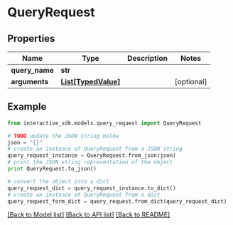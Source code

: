 # QueryRequest


## Properties

Name | Type | Description | Notes
------------ | ------------- | ------------- | -------------
**query_name** | **str** |  | 
**arguments** | [**List[TypedValue]**](TypedValue.md) |  | [optional] 

## Example

```python
from interactive_sdk.models.query_request import QueryRequest

# TODO update the JSON string below
json = "{}"
# create an instance of QueryRequest from a JSON string
query_request_instance = QueryRequest.from_json(json)
# print the JSON string representation of the object
print QueryRequest.to_json()

# convert the object into a dict
query_request_dict = query_request_instance.to_dict()
# create an instance of QueryRequest from a dict
query_request_form_dict = query_request.from_dict(query_request_dict)
```
[[Back to Model list]](../README.md#documentation-for-models) [[Back to API list]](../README.md#documentation-for-api-endpoints) [[Back to README]](../README.md)


